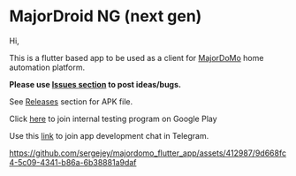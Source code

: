 # MajorDroid NG (next gen)

Hi,

This is a flutter based app to be used as a client for [MajorDoMo](https://github.com/sergejey/majordomo) home automation platform.

**Please use [Issues section](https://github.com/sergejey/majordomo_flutter_app/issues) to post ideas/bugs.**

See [Releases](https://github.com/sergejey/majordomo_flutter_app/releases) section for APK file.

Click [here](https://play.google.com/apps/internaltest/4701492694019903281) to join internal testing program on Google Play

Use this [link](https://t.me/majordroidng_dev) to join app development chat in Telegram.

https://github.com/sergejey/majordomo_flutter_app/assets/412987/9d668fc4-5c09-4341-b86a-6b38881a9daf

